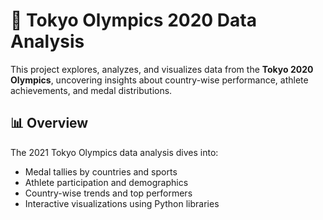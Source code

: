 # 🏅 Tokyo Olympics 2020 Data Analysis

This project explores, analyzes, and visualizes data from the **Tokyo 2020 Olympics**, uncovering insights about country-wise performance, athlete achievements, and medal distributions.

## 📊 Overview

The 2021 Tokyo Olympics data analysis dives into:
- Medal tallies by countries and sports
- Athlete participation and demographics
- Country-wise trends and top performers
- Interactive visualizations using Python libraries
